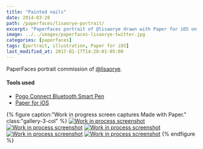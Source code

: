 ```yaml
---
title: "Painted nails"
date: 2014-03-28
path: /paperfaces/lisaorye-portrait/
excerpt: "PaperFaces portrait of @lisaorye drawn with Paper for iOS on an iPad."
image: ../../images/paperfaces-lisaorye-twitter.jpg
categories: [paperfaces]
tags: [portrait, illustration, Paper for iOS]
last_modified_at: 2017-01-17T14:20:01-05:00
---
```


PaperFaces portrait commission of [@lisaorye](https://twitter.com/lisaorye).

#### Tools used

- [Pogo Connect Bluetooth Smart Pen](https://www.amazon.com/gp/product/B009K448L4/ref=as_li_ss_tl?ie=UTF8&camp=1789&creative=390957&creativeASIN=B009K448L4&linkCode=as2&tag=mademist-20)
- [Paper for iOS](https://paper.bywetransfer.com/)

{% figure caption:"Work in progress screen captures Made with Paper." class:"gallery-3-col" %}
[![Work in process screenshot](../../images/paperfaces-lisaorye-process-1-600.jpg)](../../images/paperfaces-lisaorye-process-1-lg.jpg)
[![Work in process screenshot](../../images/paperfaces-lisaorye-process-2-600.jpg)](../../images/paperfaces-lisaorye-process-2-lg.jpg)
[![Work in process screenshot](../../images/paperfaces-lisaorye-process-3-600.jpg)](../../images/paperfaces-lisaorye-process-3-lg.jpg)
[![Work in process screenshot](../../images/paperfaces-lisaorye-process-4-600.jpg)](../../images/paperfaces-lisaorye-process-4-lg.jpg)
[![Work in process screenshot](../../images/paperfaces-lisaorye-process-5-600.jpg)](../../images/paperfaces-lisaorye-process-5-lg.jpg)
{% endfigure %}
